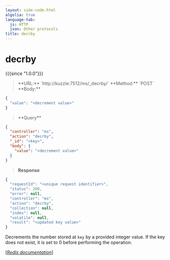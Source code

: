 ```yaml
---
layout: side-code.html
algolia: true
language-tab:
  js: HTTP
  json: Other protocols
title: decrby
---
```


# decrby

{{{since "1.0.0"}}}



<blockquote class="js">
<p>
**URL:** `http://kuzzle:7512/ms/_decrby/<key>`  
**Method:** `POST`  
**Body:**  
</p>
</blockquote>

```js
{
  "value": "<decrement value>"
}
```



<blockquote class="json">
<p>
**Query**
</p>
</blockquote>


```json
{
  "controller": "ms",
  "action": "decrby",
  "_id": "<key>",
  "body": {
    "value": "<decrement value>"
  }
}
```

>**Response**

```javascript
{
  "requestId": "<unique request identifier>",
  "status": 200,
  "error": null,
  "controller": "ms",
  "action": "decrby",
  "collection": null,
  "index": null,
  "volatile": null,
  "result": "<updated key value>"
}
```

Decrements the number stored at `key` by a provided integer value. If the key does not exist, it is set to 0 before performing the operation.

[[_Redis documentation_]](https://redis.io/commands/decrby)
